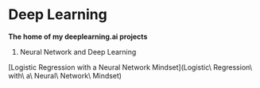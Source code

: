 # Deep Learning

**The home of my deeplearning.ai projects**

1. Neural Network and Deep Learning

[Logistic Regression with a Neural Network Mindset](Logistic\ Regression\ with\ a\ Neural\ Network\ Mindset)